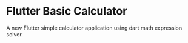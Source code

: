 # Flutter Basic Calculator

A new Flutter simple calculator application using dart math expression solver.

